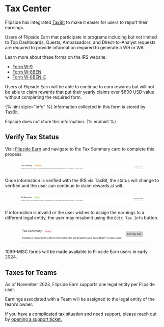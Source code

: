 # Tax Center

Flipside has integrated [TaxBit](https://taxbit.com/) to make it easier for users to report their earnings.

Users of Flipside Earn that participate in programs including but not limited to Top Dashboards, Quests, Ambassadors, and Direct-to-Analyst requests are required to provide information required to generate a W9 or W8.

Learn more about these forms on the IRS website:

* [Form W-9](https://www.irs.gov/forms-pubs/about-form-w-9)
* [Form W-8BEN](https://www.irs.gov/forms-pubs/about-form-w-8-ben)
* [Form W-8BEN-E](https://www.irs.gov/forms-pubs/about-form-w-8-ben-e)&#x20;

Users of Flipside Earn will be able to continue to earn rewards but will not be able to claim rewards that put their yearly claims over $600 USD value without completing the required form.

{% hint style="info" %}
Information collected in this form is stored by TaxBit.&#x20;

Flipside does not store this information.
{% endhint %}

## Verify Tax Status

Visit [Flipside Earn](https://flipsidecrypto.xyz/earn) and navigate to the Tax Summary card to complete this process.

<figure><img src="../.gitbook/assets/image (8).png" alt=""><figcaption></figcaption></figure>

Once information is verified with the IRS via TaxBit, the status will change to verified and the user can continue to claim rewards at will.

<figure><img src="../.gitbook/assets/image (9).png" alt=""><figcaption></figcaption></figure>

If information is invalid or the user wishes to assign the earnings to a different legal entity, the user may resubmit using the `Edit Tax Info` button.

<figure><img src="../.gitbook/assets/image (10).png" alt=""><figcaption></figcaption></figure>

1099-MISC forms will be made available to Flipside Earn users in early 2024.

## Taxes for Teams

As of November 2023, Flipside Earn supports one legal entity per Flipside user.&#x20;

Earnings associated with a Team will be assigned to the legal entity of the team’s owner.&#x20;

If you have a complicated tax situation and need support, please reach out by [opening a support ticket.](https://docs.flipsidecrypto.xyz/support/open-a-ticket)
